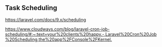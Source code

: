 
## Task Scheduling

<https://laravel.com/docs/9.x/scheduling>

<https://www.cloudways.com/blog/laravel-cron-job-scheduling/#:~:text=your%20clients%20happy.-,Laravel%20Cron%20Job%20Scheduling,the%20app%2FConsole%2FKernel.>